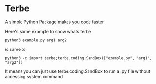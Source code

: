 # Terbe
A simple Python Package makes you code faster

Here's some example to show whats terbe

`python3 example.py arg1 arg2`

is same to

`python3 -c import terbe;terbe.coding.SandBox(["example.py", "arg1", "arg2"])`

It means you can just use terbe.coding.SandBox to run a .py file without accessing system command
